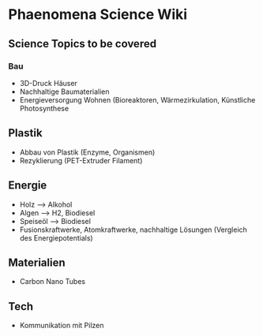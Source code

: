 # Phaenomena Science Wiki

## Science Topics to be covered

### Bau
- 3D-Druck Häuser
- Nachhaltige Baumaterialien
- Energieversorgung Wohnen (Bioreaktoren, Wärmezirkulation, Künstliche Photosynthese

## Plastik
- Abbau von Plastik (Enzyme, Organismen)
- Rezyklierung (PET-Extruder Filament)


## Energie
- Holz --> Alkohol
- Algen --> H2, Biodiesel
- Speiseöl --> Biodiesel
- Fusionskraftwerke, Atomkraftwerke, nachhaltige Lösungen (Vergleich des Energiepotentials)

## Materialien
- Carbon Nano Tubes

## Tech
- Kommunikation mit Pilzen
